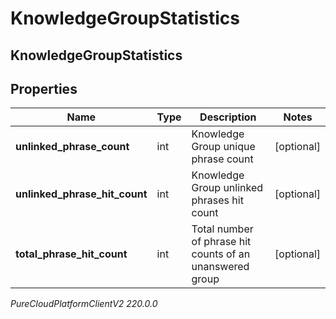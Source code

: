 # KnowledgeGroupStatistics

## KnowledgeGroupStatistics

## Properties

|Name | Type | Description | Notes|
|------------ | ------------- | ------------- | -------------|
| **unlinked_phrase_count** | int | Knowledge Group unique phrase count | [optional] |
| **unlinked_phrase_hit_count** | int | Knowledge Group unlinked phrases hit count | [optional] |
| **total_phrase_hit_count** | int | Total number of phrase hit counts of an unanswered group | [optional] |



_PureCloudPlatformClientV2 220.0.0_
